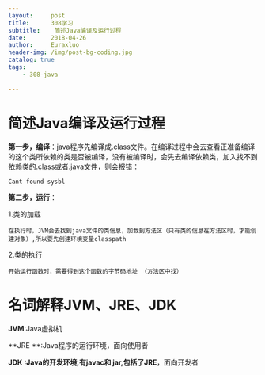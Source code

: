 ```yaml
---
layout:     post                   
title:      308学习                
subtitle:    简述Java编译及运行过程
date:       2018-04-26
author:     Euraxluo
header-img: /img/post-bg-coding.jpg
catalog: true
tags:
    - 308-java

---
```


# 简述Java编译及运行过程

**第一步，编译**：java程序先编译成.class文件。在编译过程中会去查看正准备编译的这个类所依赖的类是否被编译，没有被编译时，会先去编译依赖类，加入找不到依赖类的.class或者.java文件，则会报错：

`Cant found sysbl`

**第二步，运行**：

1.类的加载

	在执行时，JVM会去找到java文件的类信息，加载到方法区（只有类的信息在方法区时，才能创建对象）,所以要先创建环境变量classpath

2.类的执行

	开始运行函数时，需要得到这个函数的字节码地址 （方法区中找）



# 名词解释JVM、JRE、JDK

**JVM**:Java虚拟机

**JRE **:Java程序的运行环境，面向使用者

**JDK **:Java的开发环境,有javac和 jar,包括了**JRE**，面向开发者